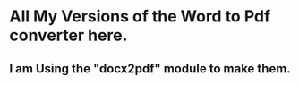 # All My Versions of the Word to Pdf converter here.
## I am Using the "docx2pdf" module to make them.
